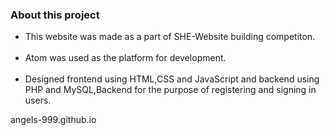 <h3>About this project</h3>
<ul>
  <li>This website was made as a part of SHE-Website building competiton.</li><br />
  <li>Atom was used as the platform for development.</li><br />
<li>Designed frontend using HTML,CSS and JavaScript and backend using PHP and MySQL,Backend for the purpose of registering and signing in users.</li>
 </ul> 
angels-999.github.io 

